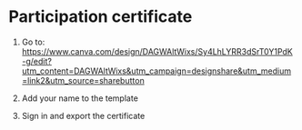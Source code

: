 # Participation certificate

1) Go to: https://www.canva.com/design/DAGWAltWixs/Sy4LhLYRR3dSrT0Y1PdK-g/edit?utm_content=DAGWAltWixs&utm_campaign=designshare&utm_medium=link2&utm_source=sharebutton

2) Add your name to the template

3) Sign in and export the certificate

